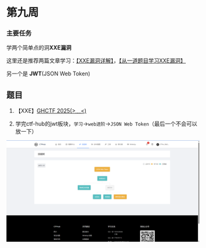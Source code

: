 # 第九周

### 主要任务

学两个简单点的洞**XXE漏洞**

这里还是推荐两篇文章学习：[【XXE漏洞详解】](https://blog.csdn.net/qq_61553520/article/details/130565993)，[【从一道题目学习XXE漏洞】](https://blog.csdn.net/qq_38154820/article/details/114265527)

另一个是  **JWT**(JSON Web Token)

## 题目

1. 【XXE】[GHCTF 2025(>﹏<)](https://www.nssctf.cn/problem/6578)

2. 学完ctf-hub的jwt板块，`学习`->`web进阶`->`JSON Web Token`（最后一个不会可以放一下）

![](./img/1.png)
